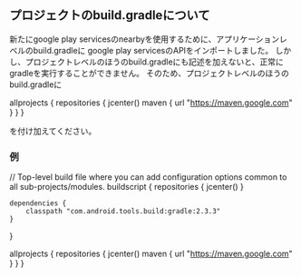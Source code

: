 ## プロジェクトのbuild.gradleについて
新たにgoogle play servicesのnearbyを使用するために、アプリケーションレベルのbuild.gradleに
google play servicesのAPIをインポートしました。
しかし、プロジェクトレベルのほうのbuild.gradleにも記述を加えないと、正常にgradleを実行することができません。
そのため、プロジェクトレベルのほうのbuild.gradleに

allprojects {
    repositories {
        jcenter()
        maven {
            url "https://maven.google.com"
        }
    }
}

を付け加えてください。

### 例
// Top-level build file where you can add configuration options common to all sub-projects/modules.
buildscript {
    repositories {
        jcenter()
    }

    dependencies {
        classpath "com.android.tools.build:gradle:2.3.3"
    }
}

allprojects {
    repositories {
        jcenter()
        maven {
            url "https://maven.google.com"
        }
    }
}